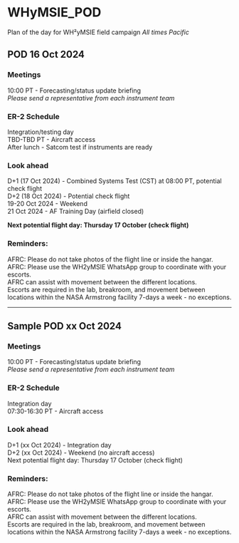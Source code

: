 # WHyMSIE_POD
Plan of the day for WH²yMSIE field campaign
*All times Pacific*

## POD 16 Oct 2024
### Meetings
10:00 PT - Forecasting/status update briefing  
*Please send a representative from each instrument team*

### ER-2 Schedule
Integration/testing day  
TBD-TBD PT - Aircraft access  
After lunch - Satcom test if instruments are ready

### Look ahead
D+1 (17 Oct 2024) - Combined Systems Test (CST) at 08:00 PT, potential check flight  
D+2 (18 Oct 2024) - Potential check flight  
19-20 Oct 2024 - Weekend  
21 Oct 2024 - AF Training Day (airfield closed)  

__Next potential flight day: Thursday 17 October (check flight)__  

### Reminders:
AFRC: Please do not take photos of the flight line or inside the hangar.  
AFRC: Please use the WH2yMSIE WhatsApp group to coordinate with your escorts.  
AFRC can assist with movement between the different locations.  
Escorts are required in the lab, breakroom, and movement between locations within the NASA Armstrong facility 7-days a week - no exceptions.  


---

## Sample POD xx Oct 2024
### Meetings
10:00 PT - Forecasting/status update briefing  
*Please send a representative from each instrument team*

### ER-2 Schedule
Integration day  
07:30-16:30 PT - Aircraft access  

### Look ahead
D+1 (xx Oct 2024) - Integration day  
D+2 (xx Oct 2024) - Weekend (no aircraft access)  
Next potential flight day: Thursday 17 October (check flight)

### Reminders:
AFRC: Please do not take photos of the flight line or inside the hangar.  
AFRC: Please use the WH2yMSIE WhatsApp group to coordinate with your escorts.  
AFRC can assist with movement between the different locations.  
Escorts are required in the lab, breakroom, and movement between locations within the NASA Armstrong facility 7-days a week - no exceptions.  
